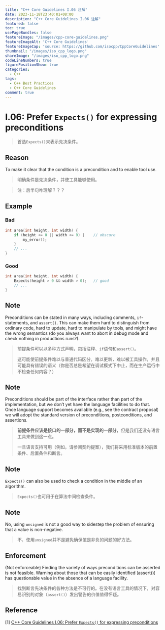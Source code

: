 ```yaml
---
title: "C++ Core Guidelines I.06 注解"
date: 2023-11-18T23:40:01+08:00
description: "C++ Core Guidelines I.06 注解"
featured: false
toc: true
usePageBundles: false
featureImage: "/images/cpp-core-guidelines.png"
featureImageAlt: 'C++ Core Guidelines'
featureImageCap: 'source: https://github.com/isocpp/CppCoreGuidelines'
thumbnail: "/images/iso_cpp_logo.png"
shareImage: "/images/iso_cpp_logo.png"
codeLineNumbers: true
figurePositionShow: true
categories:
  - C++
tags:
  - C++ Best Practices
  - C++ Core Guidelines
comment: true
---
```


# I.06: Prefer `Expects()` for expressing preconditions

>首选`Expects()`来表示先决条件。

## Reason

To make it clear that the condition is a precondition and to enable tool use.

>明确条件是先决条件，并使工具能够使用。

> 注：后半句咋理解？？？

## Example

### Bad

```c++
int area(int height, int width) {
    if (height <= 0 || width <= 0) {	// obscure
        my_error();
    }
    // ...
}
```

### Good

```c++
int area(int height, int width) {
    Expects(height > 0 && width > 0);	// good
    // ...
}
```

## Note

Preconditions can be stated in many ways, including comments, `if`-statements, and `assert()`. This can make them hard to distinguish from ordinary code, hard to update, hard to manipulate by tools, and might have the wrong semantics (do you always want to abort in debug mode and check nothing in productions runs?).

> 前提条件可以以多种方式声明，包括注释、`if`语句和`assert()`。
>
> 这可能使前提条件难以与普通代码区分，难以更新，难以被工具操作，并且可能具有错误的语义（你是否总是希望在调试模式下中止，而在生产运行中不检查任何内容？）

## Note

Preconditions should be part of the interface rather than part of the implementation, but we don’t yet have the language facilities to do that. Once language support becomes available (e.g., see the contract proposal) we will adopt the standard version of preconditions, postconditions, and assertions.

>**前提条件应该是接口的一部分，而不是实现的一部分**，但是我们还没有语言工具来做到这一点。
>
>一旦语言支持可用（例如，请参阅契约提案），我们将采用标准版本的前置条件、后置条件和断言。

## Note

`Expects()` can also be used to check a condition in the middle of an algorithm.

> `Expects()`也可用于在算法中间检查条件。

## Note

No, using `unsigned` is not a good way to sidestep the problem of ensuring that a value is non-negative.

> 不，使用`unsigned`并不是避免确保值是非负的问题的好方法。

## Enforcement

(Not enforceable) Finding the variety of ways preconditions can be asserted is not feasible. Warning about those that can be easily identified (assert()) has questionable value in the absence of a language facility.

>找到断言先决条件的各种方法是不可行的。在没有语言工具的情况下，对容易识别的对象（`assert()`）发出警告的价值值得怀疑。

## Reference

[1] [C++ Core Guidelines I.06: Prefer `Expects()` for expressing preconditions](https://isocpp.github.io/CppCoreGuidelines/CppCoreGuidelines#i6-prefer-expects-for-expressing-preconditions)
